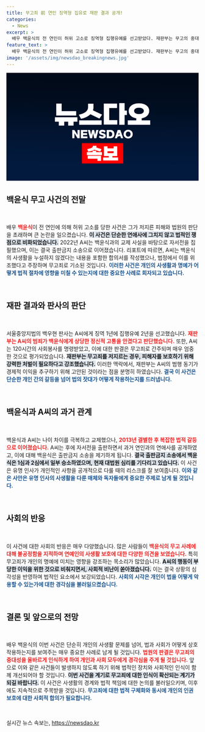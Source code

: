 ```yaml
---
title: 무고죄 前 연인 징역형 집유로 재판 결과 공개!
categories:
  - News
excerpt: >
  배우 백윤식의 전 연인이 허위 고소로 징역형 집행유예를 선고받았다. 재판부는 무고의 중대성을 강조하며, 백윤식이 겪은 정신적 고통을 언급했다. 이 사건의 배경은 복잡한 연애와 갈등이 얽혀 있으며, 두 사람의 과거가 드러나고 있다. 클릭해서 자세한 내용을 확인하세요!
feature_text: >
  배우 백윤식의 전 연인이 허위 고소로 징역형 집행유예를 선고받았다. 재판부는 무고의 중대성을 강조하며, 백윤식이 겪은 정신적 고통을 언급했다. 이 사건의 배경은 복잡한 연애와 갈등이 얽혀 있으며, 두 사람의 과거가 드러나고 있다. 클릭해서 자세한 내용을 확인하세요!
image: '/assets/img/newsdao_breakingnews.jpg'
---
```


<p><img src="/assets/img/newsdao_breakingnews.jpg" alt="firstkoreanews 속보" /></p>

<h2 data-ke-size="size26">백윤식 무고 사건의 전말</h2>

<p data-ke-size="size16">&nbsp;</p>

<p>배우 <b><span style="color: #ee2323;">백윤식</span></b>이 전 연인에 의해 허위 고소를 당한 사건은 그가 저지른 피해와 법원의 판단을 초래하며 큰 논란을 일으켰습니다. <b><span style="background-color: #21538527;">이 사건은 단순한 연애사에 그치지 않고 법적인 쟁점으로 비화되었습니다.</span></b> 2022년 A씨는 백윤식과의 교제 사실을 바탕으로 자서전을 집필했으며, 이는 결국 출판금지 소송으로 이어졌습니다. 리포트에 따르면, A씨는 백윤식의 사생활을 누설하지 않겠다는 내용을 포함한 합의서를 작성했으나, 법정에서 이를 위조했다고 주장하며 무고죄로 기소된 것입니다. <b><span style="color: #1a5490;">이러한 사건은 개인의 사생활과 명예가 어떻게 법적 절차에 영향을 미칠 수 있는지에 대한 중요한 사례로 회자되고 있습니다.</span></b></p>

<p data-ke-size="size16">&nbsp;</p>

<h2 data-ke-size="size26">재판 결과와 판사의 판단</h2>

<p data-ke-size="size16">&nbsp;</p>

<p>서울중앙지법의 백우현 판사는 A씨에게 징역 1년에 집행유예 2년을 선고했습니다. <b><span style="color: #ee2323;">재판부는 A씨의 범죄가 백윤식에게 상당한 정신적 고통을 안겼다고 판단했습니다.</span></b> 또한, A씨는 120시간의 사회봉사를 명령받았고, 이에 대한 판결은 무고죄로 간주되며 매우 엄중한 것으로 평가되었습니다. <b><span style="background-color: #21538527;">재판부는 무고죄를 저지르는 경우, 피해자를 보호하기 위해 강력한 처벌이 필요하다고 강조했습니다.</span></b> 이러한 맥락에서, 재판부는 A씨의 범행 동기가 경제적 이익을 추구하기 위해 고안된 것이라는 점을 분명히 하였습니다. <b><span style="color: #1a5490;">결국 이 사건은 단순한 개인 간의 갈등을 넘어 법의 잣대가 어떻게 작용하는지를 드러냅니다.</span></b></p>

<p data-ke-size="size16">&nbsp;</p>

<h2 data-ke-size="size26">백윤식과 A씨의 과거 관계</h2>

<p data-ke-size="size16">&nbsp;</p>

<p>백윤식과 A씨는 나이 차이를 극복하고 교제했으나, <b><span style="color: #ee2323;">2013년 결별한 후 복잡한 법적 갈등으로 이어졌습니다.</span></b> A씨는 후에 자서전을 출판하면서 과거 연인과의 연애사를 공개하였고, 이에 대해 백윤식은 출판금지 소송을 제기하게 됩니다. <b><span style="background-color: #21538527;">결국 출판금지 소송에서 백윤식은 1심과 2심에서 일부 승소하였으며, 현재 대법원 심리를 기다리고 있습니다.</span></b> 이 사건은 유명 인사가 개인적인 사항을 공개적으로 다룰 때의 리스크를 잘 보여줍니다. <b><span style="color: #1a5490;">이와 같은 사안은 유명 인사의 사생활을 다룬 매체와 독자들에게 중요한 주제로 남게 될 것입니다.</span></b></p>

<p data-ke-size="size16">&nbsp;</p>

<h2 data-ke-size="size26">사회의 반응</h2>

<p data-ke-size="size16">&nbsp;</p>

<p>이 사건에 대한 사회의 반응은 매우 다양했습니다. 많은 사람들이 <b><span style="color: #ee2323;">백윤식의 무고 사례에 대해 불공정함을 지적하며 연예인의 사생활 보호에 대한 다양한 의견을 보였습니다.</span></b> 특히 무고죄가 개인의 명예에 미치는 영향을 강조하는 목소리가 많았습니다. <b><span style="background-color: #21538527;">A씨의 행동이 부당한 이익을 위한 것으로 비춰지면서, 사회적 비난이 쏟아졌습니다.</span></b> 이는 결국 상황의 심각성을 반영하며 법적인 요소에서 보강되었습니다. <b><span style="color: #1a5490;">사회의 시각은 개인이 법을 어떻게 악용할 수 있는가에 대한 경각심을 불러일으켰습니다.</span></b></p>

<p data-ke-size="size16">&nbsp;</p>

<h2 data-ke-size="size26">결론 및 앞으로의 전망</h2>

<p data-ke-size="size16">&nbsp;</p>

<p>배우 백윤식의 이번 사건은 단순히 개인의 사생활 문제를 넘어, 법과 사회가 어떻게 상호작용하는지를 보여주는 매우 중요한 사례로 남게 될 것입니다. <b><span style="color: #ee2323;">법원의 판결은 무고죄의 중대성을 올바르게 인식하게 하여 개인과 사회 모두에게 경각심을 주게 될 것입니다.</span></b> 앞으로 이와 같은 사건들이 발생하지 않도록 하기 위해 법적인 장치와 사회적인 인식이 함께 개선되어야 할 것입니다. <b><span style="background-color: #21538527;">이번 사건을 계기로 무고죄에 대한 인식이 확산되는 계기가 되길 바랍니다.</span></b> 이 사건은 사생활의 경계와 법적 책임에 대한 논의를 불러일으키며, 이후에도 지속적으로 주목받을 것입니다. <b><span style="color: #1a5490;">무고죄에 대한 법적 구체화와 동시에 개인의 인권 보호에 대한 사회적 합의가 필요합니다.</span></b></p>

<p data-ke-size="size16">&nbsp;</p>
실시간 뉴스 속보는, <a href="https://newsdao.kr" rel="dofollow">https://newsdao.kr</a>


